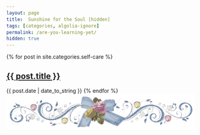 ```yaml
---
layout: page
title:  Sunshine for the Soul [hidden]
tags: [categories, algolia-ignore]
permalink: /are-you-learning-yet/
hidden: true
---
```


{% for post in site.categories.self-care %}
<h2 class="post-title">
	<a href="{{ post.url }}">
		{{ post.title }}
	</a>
</h2>

<span class="post-date">{{ post.date | date_to_string }}</span>
{% endfor %}
<img style="margin: auto;" src="/images/rosedivider.gif">
